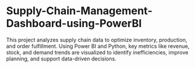# Supply-Chain-Management-Dashboard-using-PowerBI
This project analyzes supply chain data to optimize inventory, production, and order fulfillment. Using Power BI and Python, key metrics like revenue, stock, and demand trends are visualized to identify inefficiencies, improve planning, and support data-driven decisions.
